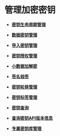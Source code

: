 # 管理加密密钥<a name="dew_02_0336"></a>

-   **[密钥生命周期管理](密钥生命周期管理.md)**  

-   **[数据密钥管理](数据密钥管理.md)**  

-   **[导入密钥管理](导入密钥管理.md)**  

-   **[密钥授权管理](密钥授权管理.md)**  

-   **[小数据加解密](小数据加解密.md)**  

-   **[签名验签](签名验签.md)**  

-   **[密钥轮换管理](密钥轮换管理.md)**  

-   **[密钥标签管理](密钥标签管理.md)**  

-   **[密钥查询](密钥查询.md)**  

-   **[查询密钥API版本信息](查询密钥API版本信息.md)**  

-   **[专属密钥库管理](专属密钥库管理.md)**  

